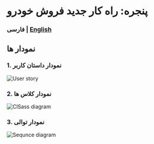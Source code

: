 # پنجره: راه کار جدید فروش خودرو

### فارسی | [English](README-En.md) <br>

## نمودار ها
### 1. نمودار داستان کاربر
![User story](https://uploadkon.ir/uploads/437522_24User-Story.png)

### 2. نمودار کلاس ها
![ClSass diagram](https://uploadkon.ir/uploads/9d1522_24Class-diagram.png)

### 3. نمودار توالی
![Sequnce diagram](https://uploadkon.ir/uploads/68f122_24Sequnce-diagram.png)

